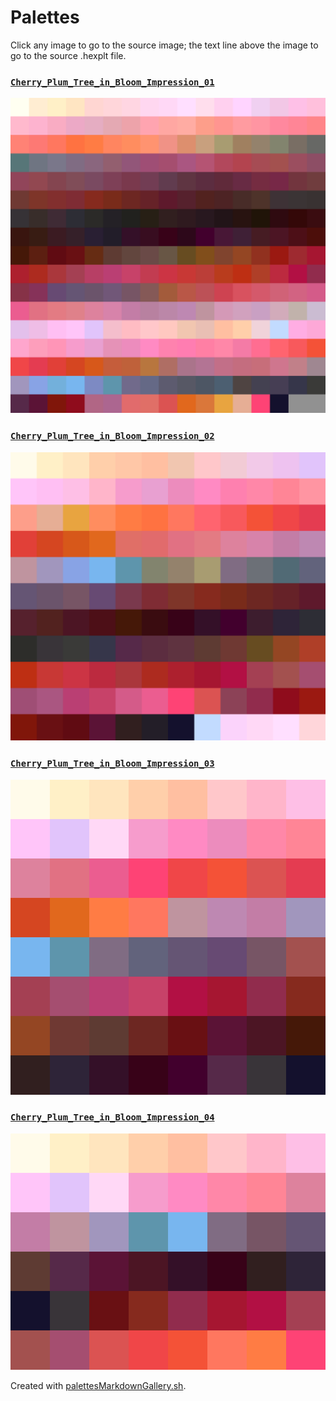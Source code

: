 # Palettes

Click any image to go to the source image; the text line above the image to go to the source .hexplt file.

### [`Cherry_Plum_Tree_in_Bloom_Impression_01`](Cherry_Plum_Tree_in_Bloom_Impression_01.hexplt)

[ ![Cherry_Plum_Tree_in_Bloom_Impression_01.png](Cherry_Plum_Tree_in_Bloom_Impression_01.png) ](Cherry_Plum_Tree_in_Bloom_Impression_01.png)

### [`Cherry_Plum_Tree_in_Bloom_Impression_02`](Cherry_Plum_Tree_in_Bloom_Impression_02.hexplt)

[ ![Cherry_Plum_Tree_in_Bloom_Impression_02.png](Cherry_Plum_Tree_in_Bloom_Impression_02.png) ](Cherry_Plum_Tree_in_Bloom_Impression_02.png)

### [`Cherry_Plum_Tree_in_Bloom_Impression_03`](Cherry_Plum_Tree_in_Bloom_Impression_03.hexplt)

[ ![Cherry_Plum_Tree_in_Bloom_Impression_03.png](Cherry_Plum_Tree_in_Bloom_Impression_03.png) ](Cherry_Plum_Tree_in_Bloom_Impression_03.png)

### [`Cherry_Plum_Tree_in_Bloom_Impression_04`](Cherry_Plum_Tree_in_Bloom_Impression_04.hexplt)

[ ![Cherry_Plum_Tree_in_Bloom_Impression_04.png](Cherry_Plum_Tree_in_Bloom_Impression_04.png) ](Cherry_Plum_Tree_in_Bloom_Impression_04.png)

Created with [palettesMarkdownGallery.sh](https://github.com/earthbound19/_ebDev/blob/master/scripts/imgAndVideo/palettesMarkdownGallery.sh).